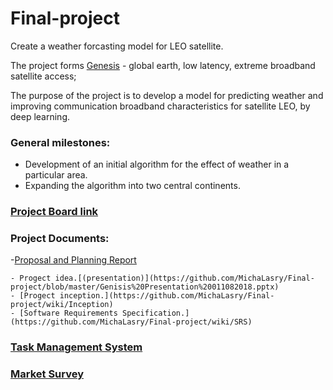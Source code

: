 # Final-project
Create a weather forcasting model for LEO satellite.

The project forms [Genesis](https://innovationisrael.org.il/content/%D7%9E%D7%A4%D7%92%D7%A9-%D7%94%D7%AA%D7%A0%D7%A2%D7%94-%D7%9C%D7%9E%D7%90%D7%92%D7%93-genesis) - global earth, low latency, extreme broadband satellite access; 


The purpose of the project is to develop a model for predicting weather and improving communication broadband characteristics for satellite LEO, by deep learning. 


### General milestones:
- Development of an initial algorithm for the effect of weather in a particular area.
- Expanding the algorithm into two central continents.


### [Project Board link](https://github.com/MichaLasry/Final-project/projects/1)

### Project Documents:
-[Proposal and Planning Report](https://github.com/MichaLasry/Final-project/blob/master/Proposal%20and%20Planning%20Report.pdf)

    - Progect idea.[(presentation)](https://github.com/MichaLasry/Final-project/blob/master/Genisis%20Presentation%20011082018.pptx)
    - [Progect inception.](https://github.com/MichaLasry/Final-project/wiki/Inception)
    - [Software Requirements Specification.](https://github.com/MichaLasry/Final-project/wiki/SRS)



### [Task Management System](https://github.com/MichaLasry/Final-project/issues)

### [Market Survey](https://github.com/MichaLasry/Final-project/wiki/Market-Survey)
